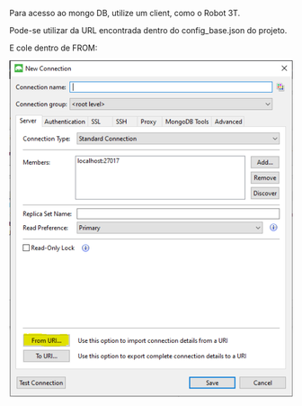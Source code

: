 Para acesso ao mongo DB, utilize um client, como o Robot 3T.

Pode-se utilizar da URL encontrada dentro do config_base.json do projeto.

E cole dentro de FROM:

![image.png](/.attachments/image-2cd5ff86-b5d5-4027-b46f-0219803bb332.png)


